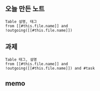 ## 오늘 만든 노트

```dataview
Table 설명, 태그
from [[#this.file.name]] and
!outgoing([[#this.file.name]])
```


## 과제

```dataview
Table 태그, 설명
from [[#this.file.name]] and
!outgoing([[#this.file.name]]) and #task 

```

## memo
